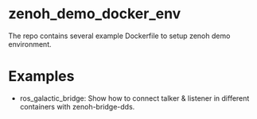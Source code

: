 # zenoh_demo_docker_env

The repo contains several example Dockerfile to setup zenoh demo environment.

# Examples

* ros_galactic_bridge: Show how to connect talker & listener in different containers with zenoh-bridge-dds.


